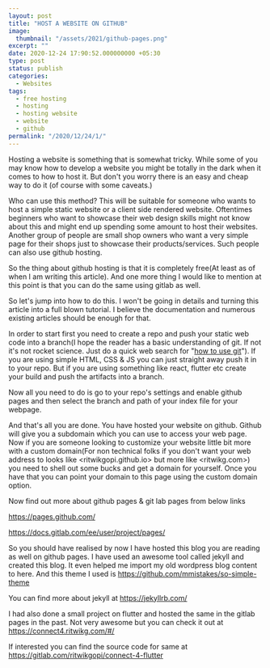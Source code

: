 ```yaml
---
layout: post
title: "HOST A WEBSITE ON GITHUB"
image:
  thumbnail: "/assets/2021/github-pages.png"
excerpt: ""
date: 2020-12-24 17:90:52.000000000 +05:30
type: post
status: publish
categories:
  - Websites
tags:
  - free hosting
  - hosting
  - hosting website
  - website
  - github
permalink: "/2020/12/24/1/"
---
```



Hosting a website is something that is somewhat tricky. While some of you may know how to develop a website you might be totally in the dark when it comes to how to  host it. But don't you worry there is an easy and cheap way to do it (of course with some caveats.)

Who can use this method? This will be suitable for someone who wants to host a simple static website or a client side rendered website. Oftentimes beginners who want to showcase their web design skills might not know about this and might end up spending some amount to host their websites. Another group of people are small shop owners who want a very simple page for their shops just to showcase their products/services. Such people can also use github hosting.

So the thing about github hosting is that it is completely free(At least as of when I am writing this article). And one more thing I would like to mention at this point is that you can do the same using gitlab as well.

So let's jump into how to do this. I won't be going in details and turning this article into a full blown tutorial. I believe the documentation and numerous existing articles should be enough for that.

In order to start first you need to create a repo and push your static web code into a branch(I hope the reader has a basic understanding of git. If not it's not rocket science. Just do a quick web search for "[how to use git](https://www.google.com/search?q=how+to+use+git)"). If you are using simple HTML, CSS & JS you can just straight away push it in to your repo. But if you are using something like react, flutter etc create your build and push the artifacts into a branch.

Now all you need to do is go to your repo's settings and enable github pages and then select the branch and path of your index file for your webpage.

And that's all you are done. You have hosted your website on github. Github will give you a subdomain which you can use to access your web page. Now if you are someone looking to customize your website little bit more with a custom domain(For non technical folks if you don't want your web address to looks like <ritwikgopi.github.io> but more like <ritwikg.com>) you need to shell out some bucks and get a domain for yourself. Once you have that you can point your domain to this page using the custom domain option.

Now find out more about github pages & git lab pages from below links

<https://pages.github.com/>

<https://docs.gitlab.com/ee/user/project/pages/>

So you should have realised by now I have hosted this blog you are reading as well on github pages. I have used an awesome tool called jekyll and created this blog. It even helped me import my old wordpress blog content to here. And this theme I used is <https://github.com/mmistakes/so-simple-theme>


You can find more about jekyll at <https://jekyllrb.com/>


I had also done a small project on flutter and hosted the same in the gitlab pages in the past. Not very awesome but you can check it out at <https://connect4.ritwikg.com/#/>

If interested you can find the source code for same at <https://gitlab.com/ritwikgopi/connect-4-flutter>


